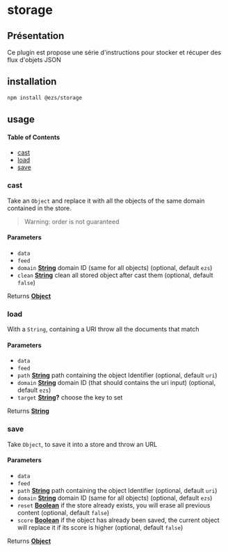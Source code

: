 # storage

## Présentation

Ce plugin est propose une série d'instructions pour stocker et récuper des flux d'objets JSON

## installation

```bash
npm install @ezs/storage
```

## usage

<!-- Generated by documentation.js. Update this documentation by updating the source code. -->

#### Table of Contents

*   [cast](#cast)
*   [load](#load)
*   [save](#save)

### cast

Take an `Object` and replace it with all the objects of the same domain contained in the store.

> Warning: order is not guaranteed

#### Parameters

*   `data` &#x20;
*   `feed` &#x20;
*   `domain` **[String](https://developer.mozilla.org/docs/Web/JavaScript/Reference/Global_Objects/String)** domain ID (same for all objects) (optional, default `ezs`)
*   `clean` **[String](https://developer.mozilla.org/docs/Web/JavaScript/Reference/Global_Objects/String)** clean all stored object after cast them (optional, default `false`)

Returns **[Object](https://developer.mozilla.org/docs/Web/JavaScript/Reference/Global_Objects/Object)**&#x20;

### load

With a `String`, containing a URI throw all the documents that match

#### Parameters

*   `data` &#x20;
*   `feed` &#x20;
*   `path` **[String](https://developer.mozilla.org/docs/Web/JavaScript/Reference/Global_Objects/String)** path containing the object Identifier (optional, default `uri`)
*   `domain` **[String](https://developer.mozilla.org/docs/Web/JavaScript/Reference/Global_Objects/String)** domain ID (that should contains the uri input) (optional, default `ezs`)
*   `target` **[String](https://developer.mozilla.org/docs/Web/JavaScript/Reference/Global_Objects/String)?** choose the key to set

Returns **[String](https://developer.mozilla.org/docs/Web/JavaScript/Reference/Global_Objects/String)**&#x20;

### save

Take `Object`, to save it into a store and throw an URL

#### Parameters

*   `data` &#x20;
*   `feed` &#x20;
*   `path` **[String](https://developer.mozilla.org/docs/Web/JavaScript/Reference/Global_Objects/String)** path containing the object Identifier (optional, default `uri`)
*   `domain` **[String](https://developer.mozilla.org/docs/Web/JavaScript/Reference/Global_Objects/String)** domain ID (same for all objects) (optional, default `ezs`)
*   `reset` **[Boolean](https://developer.mozilla.org/docs/Web/JavaScript/Reference/Global_Objects/Boolean)** if the store already exists, you will erase all previous content (optional, default `false`)
*   `score` **[Boolean](https://developer.mozilla.org/docs/Web/JavaScript/Reference/Global_Objects/Boolean)** if the object has already been saved, the current object will replace it if its score is higher (optional, default `false`)

Returns **[Object](https://developer.mozilla.org/docs/Web/JavaScript/Reference/Global_Objects/Object)**&#x20;
